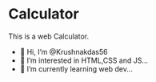 # Calculator
This is a web Calculator.
- 👋 Hi, I’m @Krushnakdas56
- 👀 I’m interested in HTML,CSS and JS...
- 🌱 I’m currently learning web dev...

